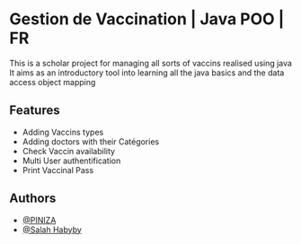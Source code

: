 
# Gestion de Vaccination | Java POO | FR

This is a scholar project for managing all sorts of vaccins realised using java 
It aims as an introductory tool into learning all the java basics and the data access object mapping 



## Features

- Adding Vaccins types 
- Adding doctors with their Catégories
- Check Vaccin availability  
- Multi User authentification
- Print Vaccinal Pass


## Authors

- [@PINIZA](https://github.com/Piniza)
- [@Salah Habyby](https://github.com/C138154616)
